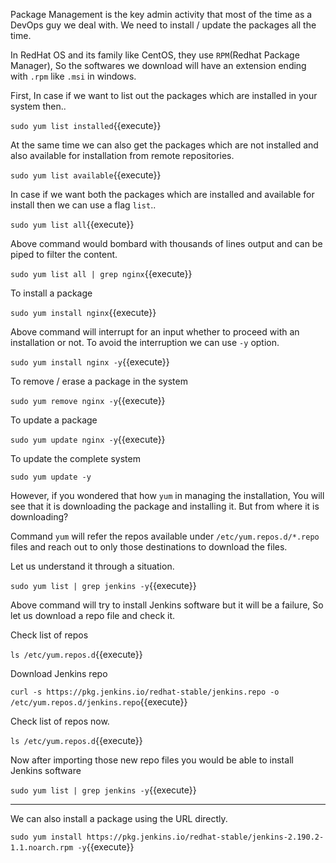 

Package Management is the key admin activity that most of the time as a DevOps guy we deal with. We need to install / update the packages all the time.

In RedHat OS and its family like CentOS, they use `RPM`(Redhat Package Manager), So the softwares we download will have an extension ending with `.rpm` like `.msi` in windows.

First, In case if we want to list out the packages which are installed in your system then..

`sudo yum list installed`{{execute}}

At the same time we can also get the packages which are not installed and also available for installation from remote repositories.

`sudo yum list available`{{execute}}

In case if we want both the packages which are installed and available for install then we can use a flag `list`..

`sudo yum list all`{{execute}}

Above command would bombard with thousands of lines output and can be piped to filter the content.

`sudo yum list all | grep nginx`{{execute}}

To install a package 

`sudo yum install nginx`{{execute}}

Above command will interrupt for an input whether to proceed with an installation or not. To avoid the interruption we can use `-y` option.

`sudo yum install nginx -y`{{execute}}

To remove / erase a package in the system 

`sudo yum remove nginx -y`{{execute}}

To update a package 

`sudo yum update nginx -y`{{execute}}

To update the complete system 

`sudo yum update -y` 

However, if you wondered that how `yum` in managing the installation, You will see that it is downloading the package and installing it. But from where it is downloading?

Command `yum` will refer the repos available under `/etc/yum.repos.d/*.repo` files and reach out to only those destinations to download the files.

Let us understand it through a situation.

`sudo yum list | grep jenkins -y`{{execute}}

Above command will try to install Jenkins software but it will be a failure, So let us download a repo file and check it.

Check list of repos 

`ls /etc/yum.repos.d`{{execute}}

Download Jenkins repo

`
curl -s https://pkg.jenkins.io/redhat-stable/jenkins.repo -o /etc/yum.repos.d/jenkins.repo
`{{execute}}

Check list of repos now.

`ls /etc/yum.repos.d`{{execute}}

Now after importing those new repo files you would be able to install Jenkins software 

`sudo yum list | grep jenkins -y`{{execute}}

---
We can also install a package using the URL directly.

`sudo yum install https://pkg.jenkins.io/redhat-stable/jenkins-2.190.2-1.1.noarch.rpm -y`{{execute}}

  
